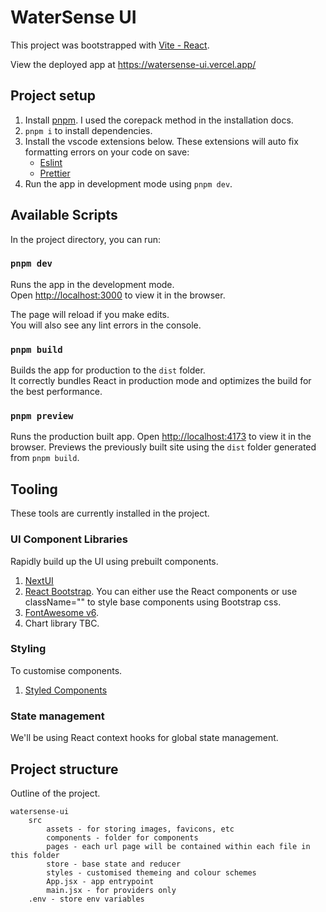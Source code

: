 # WaterSense UI

This project was bootstrapped with [Vite - React](https://vitejs.dev/guide/).

View the deployed app at https://watersense-ui.vercel.app/
## Project setup
1. Install [pnpm](https://pnpm.io/installation#using-corepack). I used the corepack method in the installation docs.
2. `pnpm i` to install dependencies.
3. Install the vscode extensions below. These extensions will auto fix formatting errors on your code on save:
    * [Eslint](https://marketplace.visualstudio.com/items?itemName=dbaeumer.vscode-eslint)
    * [Prettier](https://marketplace.visualstudio.com/items?itemName=esbenp.prettier-vscode)
4. Run the app in development mode using `pnpm dev`.

## Available Scripts

In the project directory, you can run:

### `pnpm dev`

Runs the app in the development mode.\
Open [http://localhost:3000](http://localhost:3000) to view it in the browser.

The page will reload if you make edits.\
You will also see any lint errors in the console.

### `pnpm build`

Builds the app for production to the `dist` folder.\
It correctly bundles React in production mode and optimizes the build for the best performance.

### `pnpm preview`

Runs the production built app. Open [http://localhost:4173](http://localhost:4173) to view it in the browser. Previews the previously built site using the `dist` folder generated from `pnpm build`. 

## Tooling

These tools are currently installed in the project.

### UI Component Libraries

Rapidly build up the UI using prebuilt components.

1. [NextUI](https://nextui.org/)
2. [React Bootstrap](https://react-bootstrap.github.io/). You can either use the React components or use className="" to style base components using Bootstrap css.
3. [FontAwesome v6](https://fontawesome.com/icons).
4. Chart library TBC.

### Styling

To customise components.

1. [Styled Components](https://styled-components.com/)

### State management
We'll be using React context hooks for global state management.

## Project structure
Outline of the project.

```
watersense-ui
    src
        assets - for storing images, favicons, etc
        components - folder for components
        pages - each url page will be contained within each file in this folder
        store - base state and reducer
        styles - customised themeing and colour schemes
        App.jsx - app entrypoint
        main.jsx - for providers only
    .env - store env variables
```